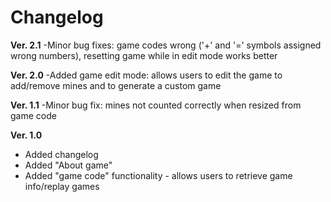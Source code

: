 # Changelog

**Ver. 2.1**
-Minor bug fixes: game codes wrong ('+' and '=' symbols assigned wrong numbers), resetting game while in edit mode works better

**Ver. 2.0**
-Added game edit mode: allows users to edit the game to add/remove mines and to generate
a custom game

**Ver. 1.1**
-Minor bug fix: mines not counted correctly when resized from game code

**Ver. 1.0**
- Added changelog
- Added "About game"
- Added "game code" functionality - allows users to retrieve game info/replay games
